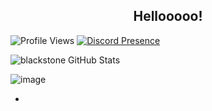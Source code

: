 <h2 align="center">Hellooooo!</h2>

![Profile Views](https://komarev.com/ghpvc/?username=blackstone)
[![Discord Presence](https://lanyard-profile-readme.vercel.app/api/945045644966498315)](https://discord.com/users/945045644966498315)

![blackstone GitHub Stats](https://github-readme-stats.vercel.app/api?username=vichada&show_icons=true) 
 
![image](https://github.com/user-attachments/assets/f55f0c44-1351-488d-a8b8-f7be24be3ef8)

-
